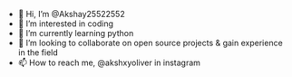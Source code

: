 - 👋 Hi, I’m @Akshay25522552
- 👀 I’m interested in coding
- 🌱 I’m currently learning python
- 💞️ I’m looking to collaborate on open source projects & gain experience in the field
- 📫 How to reach me, @akshxyoliver in instagram



